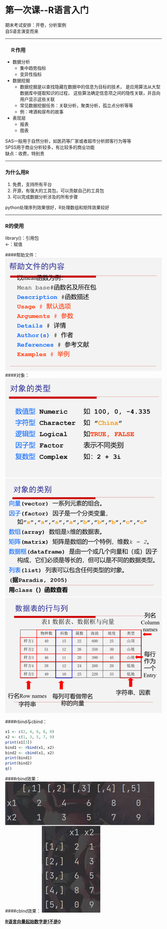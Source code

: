 # 第一次课--R语言入门

期末考试安排：开卷，分析案例  
自S语言演变而来
***

### 　Ｒ作用

- 数据分析
    * 集中趋势指标
    * 变异性指标
- 数据挖掘
    * 数据挖掘是以查找隐藏在数据中的信息为目标的技术， 是应用算法从大型数据库中提取知识的过程， 这些算法确定信息项之间的隐性关联，并且向用户显示这些关联
    * 常见数据挖掘任务：关联分析，聚类分析，孤立点分析等等
    * 例：啤酒和尿布的故事
- 表现层
    * 报表
    * 图表

SAS一般用于自然分析，如医药等厂家或者超市分析顾客行为等等  
SPSS用于商业分析较多，有比较多的商业功能  
缺点：收费，特别贵
***

### 为什么用R

1. 免费，支持所有平台
2. 开源，有强大的工具包，可以贡献自己的工具包
3. 可以完成数据分析涉及的所有步骤

python处理序列效果很好，R处理数组和矩阵效果较好
***

### R的使用

library()：引用包  
<-：赋值  

####帮助文件：
![img.png](img.png)  
####对象：
![img_1.png](img_1.png)  
![img_2.png](img_2.png)  
![img_3.png](img_3.png)

####rbind与cbind：
```r
x1 <- c(2, 4, 6, 8, 0)
x2 <- c(1, 3, 5, 7, 9)
print(x1[3])
bind1 <- rbind(x1, x2)
bind2 <- cbind(x1, x2)
print(bind1)
print(bind2)
q()
```

####rbind效果：
![img_4.png](img_4.png)  
####cbind效果：
![img_5.png](img_5.png)  

<u>**R语言向量起始数字是1不是0**</u>